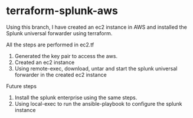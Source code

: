 # terraform-splunk-aws
Using this branch, I have created an ec2 instance in AWS and installed the Splunk universal forwarder using terraform.

All the steps are performed in ec2.tf
1. Generated the key pair to access the aws.
2. Created an ec2 instance
3. Using remote-exec, download, untar and start the splunk universal forwarder in the created ec2 instance

Future steps
1. Install the splunk enterprise using the same steps.
2. Using local-exec to run the ansible-playbook to configure the splunk instance
